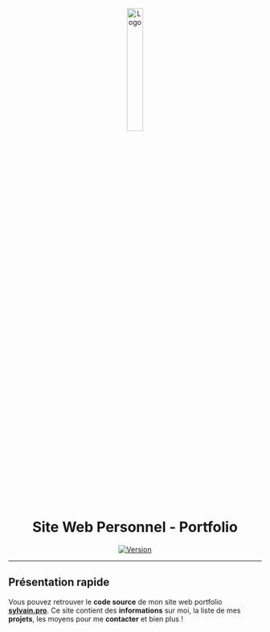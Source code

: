<div align="center">
  <a href="https://sylvain.pro"><img src="https://sylvain.pro/images/logo.png" alt="Logo" width="25%" height="auto"></a>

  # Site Web Personnel - Portfolio
  [![Version](https://custom-icon-badges.demolab.com/badge/Version%20:-v2.2.5-6479ee?logo=sylvain&labelColor=23272A)](https://github.com/20syldev/portfolio/releases/latest)
</div>

---

## Présentation rapide
Vous pouvez retrouver le **code source** de mon site web portfolio **[sylvain.pro](https://sylvain.pro)**. Ce site contient des **informations** sur moi, la liste de mes **projets**, les moyens pour me **contacter** et bien plus ! 